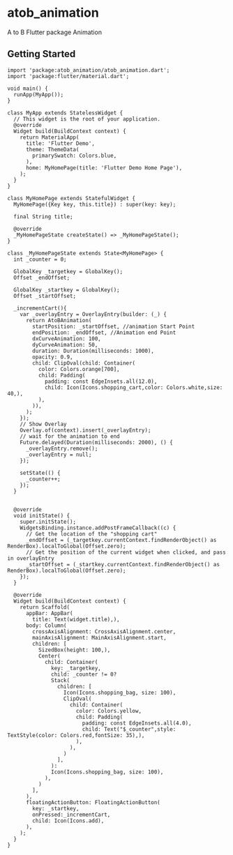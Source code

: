 # atob_animation

A to B Flutter package Animation

## Getting Started




    import 'package:atob_animation/atob_animation.dart';
    import 'package:flutter/material.dart';
    
    void main() {
      runApp(MyApp());
    }
    
    class MyApp extends StatelessWidget {
      // This widget is the root of your application.
      @override
      Widget build(BuildContext context) {
        return MaterialApp(
          title: 'Flutter Demo',
          theme: ThemeData(
            primarySwatch: Colors.blue,
          ),
          home: MyHomePage(title: 'Flutter Demo Home Page'),
        );
      }
    }
    
    class MyHomePage extends StatefulWidget {
      MyHomePage({Key key, this.title}) : super(key: key);
    
      final String title;
    
      @override
      _MyHomePageState createState() => _MyHomePageState();
    }
    
    class _MyHomePageState extends State<MyHomePage> {
      int _counter = 0;
    
      GlobalKey _targetkey = GlobalKey();
      Offset _endOffset;
    
      GlobalKey _startkey = GlobalKey();
      Offset _startOffset;
    
      _incrementCart(){
        var _overlayEntry = OverlayEntry(builder: (_) {
          return AtoBAnimation(
            startPosition: _startOffset, //animation Start Point
            endPosition: _endOffset, //Animation end Point
            dxCurveAnimation: 100,
            dyCurveAnimation: 50,
            duration: Duration(milliseconds: 1000),
            opacity: 0.9,
            child: ClipOval(child: Container(
              color: Colors.orange[700],
              child: Padding(
                padding: const EdgeInsets.all(12.0),
                child: Icon(Icons.shopping_cart,color: Colors.white,size: 40,),
              ),
            )),
          );
        });
        // Show Overlay
        Overlay.of(context).insert(_overlayEntry);
        // wait for the animation to end
        Future.delayed(Duration(milliseconds: 2000), () {
          _overlayEntry.remove();
          _overlayEntry = null;
        });
    
        setState(() {
          _counter++;
        });
      }
    
    
      @override
      void initState() {
        super.initState();
        WidgetsBinding.instance.addPostFrameCallback((c) {
          // Get the location of the "shopping cart"
          _endOffset = (_targetkey.currentContext.findRenderObject() as RenderBox).localToGlobal(Offset.zero);
          // Get the position of the current widget when clicked, and pass in overlayEntry
          _startOffset = (_startkey.currentContext.findRenderObject() as RenderBox).localToGlobal(Offset.zero);
        });
      }
    
      @override
      Widget build(BuildContext context) {
        return Scaffold(
          appBar: AppBar(
            title: Text(widget.title),),
          body: Column(
            crossAxisAlignment: CrossAxisAlignment.center,
            mainAxisAlignment: MainAxisAlignment.start,
            children: [
              SizedBox(height: 100,),
              Center(
                child: Container(
                  key: _targetkey,
                  child: _counter != 0?
                  Stack(
                    children: [
                      Icon(Icons.shopping_bag, size: 100),
                      ClipOval(
                        child: Container(
                          color: Colors.yellow,
                          child: Padding(
                            padding: const EdgeInsets.all(4.0),
                            child: Text("$_counter",style: TextStyle(color: Colors.red,fontSize: 35),),
                          ),
                        ),
                      )
                    ],
                  ):
                  Icon(Icons.shopping_bag, size: 100),
                ),
              )
            ],
          ),
          floatingActionButton: FloatingActionButton(
            key: _startkey,
            onPressed:_incrementCart,
            child: Icon(Icons.add),
          ),
        );
      }
    }

